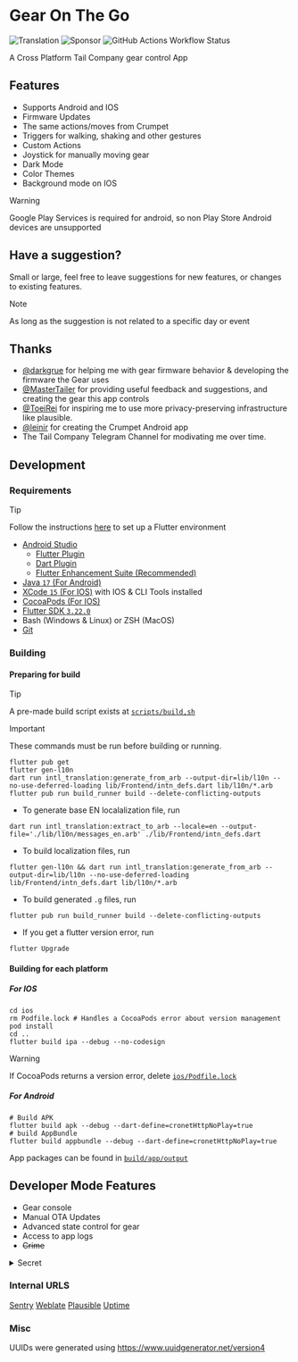 # Gear On The Go

![Translation](https://img.shields.io/weblate/progress/tail_app?server=https%3A%2F%2Fweblate.codel1417.xyz&style=for-the-badge)
![Sponsor](https://img.shields.io/github/sponsors/codel1417?style=for-the-badge)
![GitHub Actions Workflow Status](https://img.shields.io/github/actions/workflow/status/codel1417/tail_app/build.yml?style=for-the-badge)

A Cross Platform Tail Company gear control App

## Features

- Supports Android and IOS
- Firmware Updates
- The same actions/moves from Crumpet
- Triggers for walking, shaking and other gestures
- Custom Actions
- Joystick for manually moving gear
- Dark Mode
- Color Themes
- Background mode on IOS

> [!WARNING]
> Google Play Services is required for android, so non Play Store Android devices are unsupported

## Have a suggestion?

Small or large, feel free to leave suggestions for new features, or changes to existing features.

> [!NOTE]
> As long as the suggestion is not related to a specific day or event

## Thanks

- [@darkgrue](https://github.com/darkgrue) for helping me with gear firmware behavior & developing the firmware the Gear uses
- [@MasterTailer](https://github.com/MasterTailer) for providing useful feedback and suggestions, and creating the gear this app controls
- [@ToeiRei](https://github.com/ToeiRei) for inspiring me to use more privacy-preserving infrastructure like plausible.
- [@leinir](https://github.com/leinir) for creating the Crumpet Android app
- The Tail Company Telegram Channel for modivating me over time.

## Development

### Requirements

> [!TIP]
> Follow the instructions [here](https://docs.flutter.dev/get-started/install/windows/mobile?tab=download#software-requirements) to set up a Flutter environment

- [Android Studio](https://developer.android.com/studio)
  - [Flutter Plugin](https://plugins.jetbrains.com/plugin/9212-flutter)
  - [Dart Plugin](https://plugins.jetbrains.com/plugin/6351-dart)
  - [Flutter Enhancement Suite (Recommended)](https://plugins.jetbrains.com/plugin/12693-flutter-enhancement-suite)
- [Java `17` (For Android)](https://adoptium.net/temurin/releases/?package=jdk&version=17)
- [XCode `15` (For IOS)](https://developer.apple.com/xcode/) with IOS & CLI Tools installed
- [CocoaPods (For IOS)](https://cocoapods.org/)
- [Flutter SDK `3.22.0`](https://docs.flutter.dev/get-started/install)
- Bash (Windows & Linux) or ZSH (MacOS)
- [Git](https://git-scm.com/downloads)

### Building

#### Preparing for build

> [!TIP]
> A pre-made build script exists at [`scripts/build,sh`](Scripts/build.sh)

> [!IMPORTANT]
> These commands must be run before building or running.

```shell
flutter pub get
flutter gen-l10n
dart run intl_translation:generate_from_arb --output-dir=lib/l10n --no-use-deferred-loading lib/Frontend/intn_defs.dart lib/l10n/*.arb
flutter pub run build_runner build --delete-conflicting-outputs
```

- To generate base EN localalization file, run 

```shell
dart run intl_translation:extract_to_arb --locale=en --output-file='./lib/l10n/messages_en.arb' ./lib/Frontend/intn_defs.dart
```

- To build localization files, run 

```shell
flutter gen-l10n && dart run intl_translation:generate_from_arb --output-dir=lib/l10n --no-use-deferred-loading lib/Frontend/intn_defs.dart lib/l10n/*.arb
```

- To build generated `.g` files, run 

```shell
flutter pub run build_runner build --delete-conflicting-outputs
```

- If you get a flutter version error, run 

```shell
flutter Upgrade
```

#### Building for each platform

##### For IOS

```shell
cd ios
rm Podfile.lock # Handles a CocoaPods error about version management
pod install
cd ..
flutter build ipa --debug --no-codesign
```

> [!WARNING]
> If CocoaPods returns a version error, delete [`ios/Podfile.lock`](ios/Podfile.lock)

##### For Android

```shell
# Build APK
flutter build apk --debug --dart-define=cronetHttpNoPlay=true
# build AppBundle
flutter build appbundle --debug --dart-define=cronetHttpNoPlay=true
```

App packages can be found in [`build/app/output`](build/app/outputs/)

## Developer Mode Features

- Gear console
- Manual OTA Updates
- Advanced state control for gear
- Access to app logs
- ~~Crime~~

<details>

<summary>Secret</summary

To enter the in-app Developer Mode, follow these instructions

1. Long press Github button, enter the following code
2. `🦊🐉🦦🦖`

To Turn off Developer Mode
1. go to More -> Settings -> Developper Mode
2. Turn off `showDebugging`
</details>

### Internal URLS

[Sentry](https://sentry.codel1417.xyz/organizations/sentry/projects/tail_app/?project=2)
[Weblate](https://weblate.codel1417.xyz/projects/tail_app/tail_app/)
[Plausible](https://plausible.codel1417.xyz/tail-app)
[Uptime](https://uptime.codel1417.xyz/status/public)

### Misc

UUIDs were generated using https://www.uuidgenerator.net/version4
